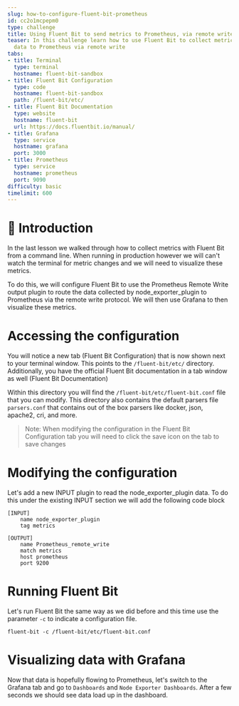 ```yaml
---
slug: how-to-configure-fluent-bit-prometheus
id: cc2o1mcpepm0
type: challenge
title: Using Fluent Bit to send metrics to Prometheus, via remote write
teaser: In this challenge learn how to use Fluent Bit to collect metrics and send
  data to Prometheus via remote write
tabs:
- title: Terminal
  type: terminal
  hostname: fluent-bit-sandbox
- title: Fluent Bit Configuration
  type: code
  hostname: fluent-bit-sandbox
  path: /fluent-bit/etc/
- title: Fluent Bit Documentation
  type: website
  hostname: fluent-bit
  url: https://docs.fluentbit.io/manual/
- title: Grafana
  type: service
  hostname: grafana
  port: 3000
- title: Prometheus
  type: service
  hostname: prometheus
  port: 9090
difficulty: basic
timelimit: 600
---
```

🤖 Introduction
==============

In the last lesson we walked through how to collect metrics with Fluent Bit from a command line. When running in production however we will can't watch the terminal for metric changes and we will need to visualize these metrics.

To do this, we will configure Fluent Bit to use the Prometheus Remote Write output plugin to route the data collected by node_exporter_plugin to Prometheus via the remote write protocol. We will then use Grafana to then visualize these metrics.


Accessing the configuration
==============

You will notice a new tab (Fluent Bit Configuration) that is now shown next to your terminal window. This points to the `/fluent-bit/etc/` directory. Additionally, you have the official Fluent Bit documentation in a tab window as well (Fluent Bit Documentation)

Within this directory you will find the `/fluent-bit/etc/fluent-bit.conf` file that you can modify. This directory also contains the default parsers file `parsers.conf` that contains out of the box parsers like docker, json, apache2, cri, and more.

> Note: When modifying the configuration in the Fluent Bit Configuration tab you will need to click the save icon on the tab to save changes

Modifying the configuration
===============
Let's add a new INPUT plugin to read the node_exporter_plugin data. To do this under the existing INPUT section we will add the following code block

```
[INPUT]
    name node_exporter_plugin
    tag metrics

[OUTPUT]
    name Prometheus_remote_write
    match metrics
    host prometheus
    port 9200
```

Running Fluent Bit
=================
Let's run Fluent Bit the same way as we did before and this time use the parameter `-c` to indicate a configuration file.

```
fluent-bit -c /fluent-bit/etc/fluent-bit.conf
```
Visualizing data with Grafana
=================
Now that data is hopefully flowing to Prometheus, let's switch to the Grafana tab and go to `Dashboards` and `Node Exporter Dashboards`. After a few seconds we should see data load up in the dashboard.
